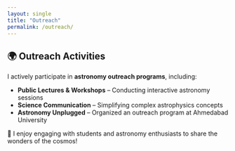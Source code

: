```yaml
---
layout: single
title: "Outreach"
permalink: /outreach/
---
```


## 🌍 Outreach Activities  

I actively participate in **astronomy outreach programs**, including:  

- **Public Lectures & Workshops** – Conducting interactive astronomy sessions  
- **Science Communication** – Simplifying complex astrophysics concepts  
- **Astronomy Unplugged** – Organized an outreach program at Ahmedabad University  

🔭 I enjoy engaging with students and astronomy enthusiasts to share the wonders of the cosmos!  

